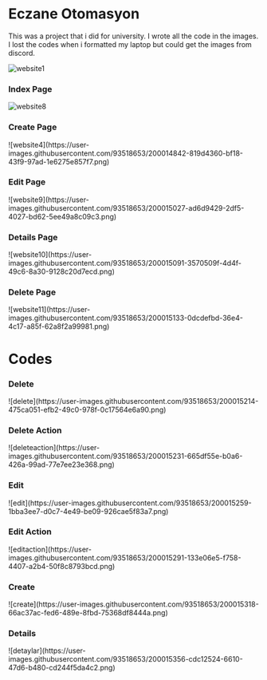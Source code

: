 # Eczane Otomasyon

<div>
<p>
This was a project that i did for university. I wrote all the code in the images. I lost the codes when i formatted my laptop but could get the images from discord.
</p>
</div>

![website1](https://user-images.githubusercontent.com/93518653/200015148-48b244ca-c0d8-4a10-98db-cd3fd5ed8c6b.png)

<h3>Index Page</h3>

![website8](https://user-images.githubusercontent.com/93518653/200014939-ea2c520a-472a-4b37-b5b4-545c9f19a748.png)

<h3>Create Page</h3>
![website4](https://user-images.githubusercontent.com/93518653/200014842-819d4360-bf18-43f9-97ad-1e6275e857f7.png)

<h3>Edit Page</h3>
![website9](https://user-images.githubusercontent.com/93518653/200015027-ad6d9429-2df5-4027-bd62-5ee49a8c09c3.png)

<h3>Details Page</h3>
![website10](https://user-images.githubusercontent.com/93518653/200015091-3570509f-4d4f-49c6-8a30-9128c20d7ecd.png)

<h3>Delete Page</h3>
![website11](https://user-images.githubusercontent.com/93518653/200015133-0dcdefbd-36e4-4c17-a85f-62a8f2a99981.png)

# Codes

<h3>Delete</h3>
![delete](https://user-images.githubusercontent.com/93518653/200015214-475ca051-efb2-49c0-978f-0c17564e6a90.png)

<h3>Delete Action</h3>
![deleteaction](https://user-images.githubusercontent.com/93518653/200015231-665df55e-b0a6-426a-99ad-77e7ee23e368.png)

<h3>Edit</h3>
![edit](https://user-images.githubusercontent.com/93518653/200015259-1bba3ee7-d0c7-4e49-be09-926cae5f83a7.png)

<h3>Edit Action</h3>
![editaction](https://user-images.githubusercontent.com/93518653/200015291-133e06e5-f758-4407-a2b4-50f8c8793bcd.png)

<h3>Create</h3>
![create](https://user-images.githubusercontent.com/93518653/200015318-66ac37ac-fed6-489e-8fbd-75368df8444a.png)

<h3>Details</h3>
![detaylar](https://user-images.githubusercontent.com/93518653/200015356-cdc12524-6610-47d6-b480-cd244f5da4c2.png)
